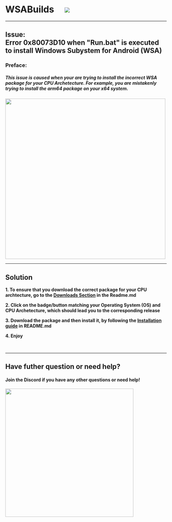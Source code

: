 # WSABuilds &nbsp; &nbsp; <img src="https://img.shields.io/github/downloads/MustardChef/WSABuilds/total?label=Total%20Downloads&style=for-the-badge"/> &nbsp; 

---
## Issue: </br> Error 0x80073D10 when "Run.bat" is executed to install Windows Subystem for Android (WSA)
### Preface:
##### This issue is caused when your are trying to install the incorrect WSA package for your CPU Archetecture. For example, you are mistakenly trying to install the arm64 package on your x64 system. 

<img src="https://user-images.githubusercontent.com/68516357/222832801-66c0b96a-363d-4f6e-a654-6bfb618c32e2.png" style="width: 500px;"/>  

---

## Solution

**1. To ensure that you download the correct package for your CPU archtecture, go to the [Downloads Section](https://github.com/MustardChef/WSABuilds#downloads) in the Readme.md**

**2. Click on the badge/button matching your Operating System (OS) and CPU Archetecture, which should lead you to the corresponding release**

**3. Download the package and then install it, by following the [Installation guide](https://github.com/MustardChef/WSABuilds#--installation) in README.md**

**4. Enjoy**


<br>

---

## Have futher question or need help?

#### Join the Discord if you have any other questions or need help!

[<img src="https://invidget.switchblade.xyz/2thee7zzHZ" style="width: 400px;"/>](https://discord.gg/2thee7zzHZ)
